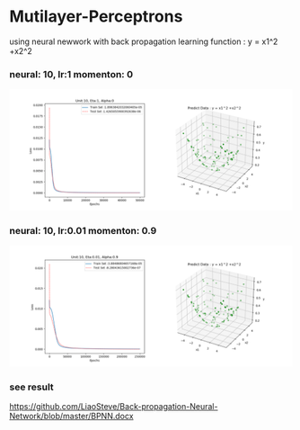 # Mutilayer-Perceptrons
using neural newwork with back propagation learning function : y = x1^2 +x2^2 
### neural: 10, lr:1 momenton: 0
![image](https://github.com/LiaoSteve/Back-propagation-Neural-Network/blob/master/2019-11-03_19-58-12.png)
### neural: 10, lr:0.01 momenton: 0.9
![image](https://github.com/LiaoSteve/Back-propagation-Neural-Network/blob/master/2019-10-30_14-38-19.png)
### see result
https://github.com/LiaoSteve/Back-propagation-Neural-Network/blob/master/BPNN.docx
